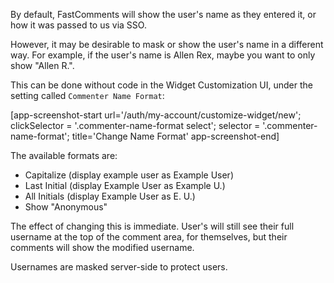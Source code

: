 By default, FastComments will show the user's name as they entered it, or how it was passed to us via SSO.

However, it may be desirable to mask or show the user's name in a different way. For example, if the user's name is Allen Rex, maybe
you want to only show "Allen R.".

This can be done without code in the Widget Customization UI, under the setting called `Commenter Name Format`:

[app-screenshot-start url='/auth/my-account/customize-widget/new'; clickSelector = '.commenter-name-format select'; selector = '.commenter-name-format'; title='Change Name Format' app-screenshot-end]

The available formats are:

- Capitalize (display example user as Example User)
- Last Initial (display Example User as Example U.)
- All Initials (display Example User as E. U.)
- Show "Anonymous"

The effect of changing this is immediate. User's will still see their full username at the top of the comment area, for themselves, but their comments will show
the modified username.

Usernames are masked server-side to protect users.
